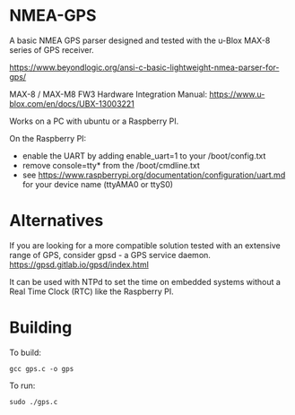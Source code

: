 # NMEA-GPS
A basic NMEA GPS parser designed and tested with the u-Blox MAX-8 series of GPS receiver. 

https://www.beyondlogic.org/ansi-c-basic-lightweight-nmea-parser-for-gps/

MAX-8 / MAX-M8 FW3 Hardware Integration Manual:
https://www.u-blox.com/en/docs/UBX-13003221

Works on a PC with ubuntu or a Raspberry PI. 

On the Raspberry PI:
* enable the UART by adding enable_uart=1 to your /boot/config.txt 
* remove console=tty* from the /boot/cmdline.txt
* see https://www.raspberrypi.org/documentation/configuration/uart.md for your device name (ttyAMA0 or ttyS0)

# Alternatives
If you are looking for a more compatible solution tested with an extensive range of GPS, consider gpsd - a GPS service daemon.
https://gpsd.gitlab.io/gpsd/index.html

It can be used with NTPd to set the time on embedded systems without a Real Time Clock (RTC) like the Raspberry PI. 

# Building
To build:
```
gcc gps.c -o gps
```
To run:
```
sudo ./gps.c
```